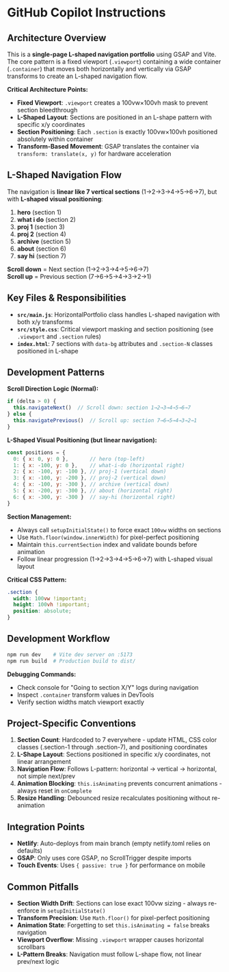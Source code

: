 # GitHub Copilot Instructions

## Architecture Overview

This is a **single-page L-shaped navigation portfolio** using GSAP and Vite. The core pattern is a fixed viewport (`.viewport`) containing a wide container (`.container`) that moves both horizontally and vertically via GSAP transforms to create an L-shaped navigation flow.

**Critical Architecture Points:**
- **Fixed Viewport**: `.viewport` creates a 100vw×100vh mask to prevent section bleedthrough
- **L-Shaped Layout**: Sections are positioned in an L-shape pattern with specific x/y coordinates
- **Section Positioning**: Each `.section` is exactly 100vw×100vh positioned absolutely within container
- **Transform-Based Movement**: GSAP translates the container via `transform: translate(x, y)` for hardware acceleration

## L-Shaped Navigation Flow

The navigation is **linear like 7 vertical sections** (1→2→3→4→5→6→7), but with **L-shaped visual positioning**:
1. **hero** (section 1)
2. **what i do** (section 2) 
3. **proj 1** (section 3)
4. **proj 2** (section 4)
5. **archive** (section 5)
6. **about** (section 6)
7. **say hi** (section 7)

**Scroll down** = Next section (1→2→3→4→5→6→7)  
**Scroll up** = Previous section (7→6→5→4→3→2→1)

## Key Files & Responsibilities

- **`src/main.js`**: HorizontalPortfolio class handles L-shaped navigation with both x/y transforms
- **`src/style.css`**: Critical viewport masking and section positioning (see `.viewport` and `.section` rules)
- **`index.html`**: 7 sections with `data-bg` attributes and `.section-N` classes positioned in L-shape

## Development Patterns

**Scroll Direction Logic (Normal):**
```js
if (delta > 0) {
  this.navigateNext()  // Scroll down: section 1→2→3→4→5→6→7
} else {
  this.navigatePrevious()  // Scroll up: section 7→6→5→4→3→2→1
}
```

**L-Shaped Visual Positioning (but linear navigation):**
```js
const positions = {
  0: { x: 0, y: 0 },       // hero (top-left)
  1: { x: -100, y: 0 },    // what-i-do (horizontal right)
  2: { x: -100, y: -100 }, // proj-1 (vertical down)
  3: { x: -100, y: -200 }, // proj-2 (vertical down)
  4: { x: -100, y: -300 }, // archive (vertical down)
  5: { x: -200, y: -300 }, // about (horizontal right)
  6: { x: -300, y: -300 }  // say-hi (horizontal right)
}
```

**Section Management:**
- Always call `setupInitialState()` to force exact `100vw` widths on sections
- Use `Math.floor(window.innerWidth)` for pixel-perfect positioning
- Maintain `this.currentSection` index and validate bounds before animation
- Follow linear progression (1→2→3→4→5→6→7) with L-shaped visual layout

**Critical CSS Pattern:**
```css
.section {
  width: 100vw !important;
  height: 100vh !important;
  position: absolute;
}
```

## Development Workflow

```bash
npm run dev    # Vite dev server on :5173
npm run build  # Production build to dist/
```

**Debugging Commands:**
- Check console for "Going to section X/Y" logs during navigation
- Inspect `.container` transform values in DevTools
- Verify section widths match viewport exactly

## Project-Specific Conventions

1. **Section Count**: Hardcoded to 7 everywhere - update HTML, CSS color classes (.section-1 through .section-7), and positioning coordinates
2. **L-Shape Layout**: Sections positioned in specific x/y coordinates, not linear arrangement
3. **Navigation Flow**: Follows L-pattern: horizontal → vertical → horizontal, not simple next/prev
4. **Animation Blocking**: `this.isAnimating` prevents concurrent animations - always reset in `onComplete`
5. **Resize Handling**: Debounced resize recalculates positioning without re-animation

## Integration Points

- **Netlify**: Auto-deploys from main branch (empty netlify.toml relies on defaults)
- **GSAP**: Only uses core GSAP, no ScrollTrigger despite imports
- **Touch Events**: Uses `{ passive: true }` for performance on mobile

## Common Pitfalls

- **Section Width Drift**: Sections can lose exact 100vw sizing - always re-enforce in `setupInitialState()`
- **Transform Precision**: Use `Math.floor()` for pixel-perfect positioning
- **Animation State**: Forgetting to set `this.isAnimating = false` breaks navigation
- **Viewport Overflow**: Missing `.viewport` wrapper causes horizontal scrollbars
- **L-Pattern Breaks**: Navigation must follow L-shape flow, not linear prev/next logic
